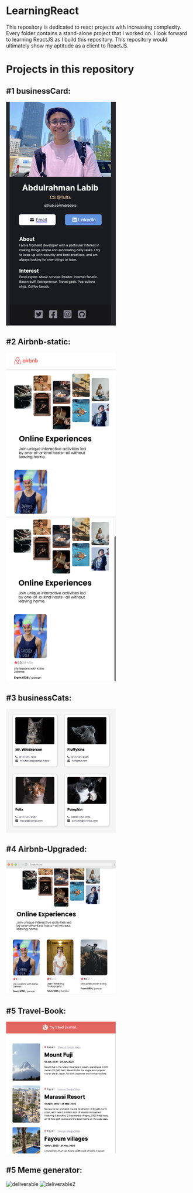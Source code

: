# LearningReact
This repository is dedicated to react projects with increasing complexity. Every folder contains a stand-alone project that I worked on. I look forward to learning ReactJS as I build this repository. This repository would ultimately show my aptitude as a client to ReactJS.

# Projects in this repository
## #1 businessCard:
<img src="https://github.com/labibdotc/LearningReact/blob/main/businessCard/deliverable.png?raw=true" width=300/>

## #2 Airbnb-static:
<p float="left">
<img src="https://github.com/labibdotc/LearningReact/blob/main/Airbnb-static/pic1.png?raw=true" width=300/>
<img src="https://github.com/labibdotc/LearningReact/blob/main/Airbnb-static/pic2.png?raw=true" width=300/>
 </p>

## #3 businessCats:
<img src="https://github.com/labibdotc/LearningReact/blob/main/businessCats/deliverable.png?raw=true" width=300/>

## #4 Airbnb-Upgraded:
<img src="https://github.com/labibdotc/LearningReact/blob/main/Airbnb-Upgraded/deliverable.png?raw=true" width=300/>

## #5 Travel-Book:
<img src="https://github.com/labibdotc/LearningReact/blob/main/TravelBook/deliverable.png?raw=true" width=300/>

## #5 Meme generator:
<img width="495" alt="deliverable" src="https://user-images.githubusercontent.com/98433990/211676497-b860a4be-4cb0-4ff6-8b6f-34abff37e0b8.png">
<img width="483" alt="deliverable2" src="https://user-images.githubusercontent.com/98433990/211676512-9e320578-bd58-482d-8515-18f39415cfb6.png">

